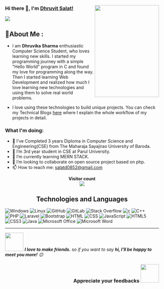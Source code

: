 <div>
  <div align="right">
    <img src="https://media.giphy.com/media/oy83DwqHRcR1jJczV3/giphy.gif" align="right" height="300px" width="210px">
  </div>

### Hi there 👋, I'm [Dhruvit Salat!](https://dhruvit07.github.io)
![](https://komarev.com/ghpvc/?username=dhruvit07)
<br />
## 💫About Me :

- I am <strong>Dhruvika Sharma</strong> enthusiastic Computer Science Student, who loves learning new skills. I started my programming journey with a simple "Hello World" program in C and found my love for programming along the way. Then I started learning Web Development and realized how much I love learning new technologies and using them to solve real world problems.

- I love using these technologies to build unique projects. You can check my Technical Blogs [here](https://medium.com/@https://medium.com/@dhruvikasharma20) where I explain the whole workflow of my projects in detail.

### What I'm doing:
- 🔭 I've Completed 3 years Diploma in Computer Science and Engineering(CSE) from The Maharaja Sayajirao University of Baroda. 
- 🔭 I’m 3rd year student in CSE at Parul University.
- 🌱 I’m currently learning MERN STACK.
- 👯 I’m looking to collaborate on open source project based on php.
- 📫 How to reach me: salatd0852@gmail.com

</p>
  <p align="center"> 
  <b>Visitor count</b><br>
  <img src="https://profile-counter.glitch.me/dhruvit07/count.svg" />
     
</p>
 

<h2 align="center">
Technologies and Languages </h2>

![Windows](https://img.shields.io/badge/Windows-0078D6?style=flat-square&logoColor=white)
![Linux](https://img.shields.io/badge/Ubuntu-E95420?style=flat-square&logo=ubuntu&logoColor=white)
![GitHub](https://img.shields.io/badge/-GitHub-181717?style=flat-square&logo=github)
![GitLab](https://img.shields.io/badge/GitLab-330F63?style=flat-square&logo=gitlab&logoColor=white)
![Stack Overflow](https://img.shields.io/badge/Stack_Overflow-FE7A16?style=flat-square&logo=stack-overflow&logoColor=white)
![c](https://img.shields.io/badge/C-00599C?style=flat-square&logo=c&logoColor=white)
![C++](https://img.shields.io/badge/-C++-007ACC?style=flat-square&logo=cplusplus&logoColor=white)
![PHP](https://img.shields.io/badge/PHP-7A86B8?style=flat-square&logo=php&logoColor=white)
![Laravel](https://img.shields.io/badge/Laravel-ff0a02?style=flat-square&logo=laravel&logoColor=white)
![Bootstrap](https://img.shields.io/badge/Bootstap-712cf9?style=flat-square&logo=bootstrap&logoColor=white)
![HTML](https://img.shields.io/badge/HTML-239120?style=flat-square&logo=html5&logoColor=white)
![CSS](https://img.shields.io/badge/CSS-239120?&style=flat-square&logo=css3&logoColor=white)
![JavaScript](https://img.shields.io/badge/-JavaScript-black?style=flat-square&logo=javascript)
![HTML5](https://img.shields.io/badge/HTML5-E34F26?style=flat-square&logo=html5&logoColor=white)
![CSS3](https://img.shields.io/badge/CSS3-1572B6?style=flat-square&logo=css3&logoColor=white)
![Java](https://img.shields.io/badge/-Java-007396?style=flat-square&logo=java)
![Microsoft Office](https://img.shields.io/badge/Microsoft_Office-D83B01?style=flat-square&logo=microsoft-office&logoColor=white)
![Microsoft Word](https://img.shields.io/badge/Microsoft_Word-2B579A?style=flat-square&logo=microsoft-word&logoColor=white)


-------------------------------------------------------------------------------------------------------------------------------------------------------

  
  
  
<img src="https://media.giphy.com/media/LnQjpWaON8nhr21vNW/giphy.gif" width="60"> <em><b>I love to make friends.</b> so if you want to say <b>hi, I'll be happy to meet you more!</b> 😊</em>
  
 
<h3 align="right">Appreciate your feedbacks <img src="https://media.giphy.com/media/26FPJGjhefSJuaRhu/giphy.gif" width="60px"></h3>

